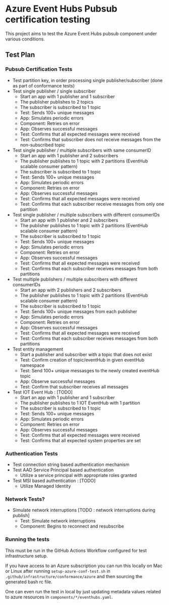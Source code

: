 # Azure Event Hubs Pubsub certification testing

This project aims to test the Azure Event Hubs pubsub component under various conditions.

## Test Plan

### Pubsub Certification Tests
  - Test partition key, in order processing single publisher/subscriber (done as part of conformance tests)
  - Test single publisher / single subscriber
    - Start an app with 1 publisher and 1 subscriber
    - The publisher publishes to 2 topics 
    - The subscriber is subscribed to 1 topic
    - Test: Sends 100+ unique messages
    - App: Simulates periodic errors
    - Component: Retries on error
    - App: Observes successful messages
    - Test: Confirms that all expected messages were received
    - Test: Confirms that subscriber does not receive messages from the non-subscribed topic
  - Test single publisher / multiple subscribers with same consumerID
    - Start an app with 1 publisher and 2 subscribers
    - The publisher publishes to 1 topic with 2 partitions (EventHub scalable consumer pattern)
    - The subscriber is subscribed to 1 topic
    - Test: Sends 100+ unique messages
    - App: Simulates periodic errors
    - Component: Retries on error
    - App: Observes successful messages
    - Test: Confirms that all expected messages were received
    - Test: Confirms that each subscriber receive messages from only one partition
  - Test single publisher / multiple subscribers with different consumerIDs
    - Start an app with 1 publisher and 2 subscribers
    - The publisher publishes to 1 topic with 2 partitions (EventHub scalable consumer pattern)
    - The subscriber is subscribed to 1 topic
    - Test: Sends 100+ unique messages
    - App: Simulates periodic errors
    - Component: Retries on error
    - App: Observes successful messages
    - Test: Confirms that all expected messages were received
    - Test: Confirms that each subscriber receives messages from both partitions
 - Test multiple publishers / multiple subscribers with different consumerIDs
    - Start an app with 2 publishers and 2 subscribers
    - The publisher publishes to 1 topic with 2 partitions (EventHub scalable consumer pattern)
    - The subscriber is subscribed to 1 topic
    - Test: Sends 100+ unique messages from each publisher
    - App: Simulates periodic errors
    - Component: Retries on error
    - App: Observes successful messages
    - Test: Confirms that all expected messages were received
    - Test: Confirms that each subscriber receives messages from both partitions
 - Test entity management
   - Start a publisher and subscriber with a topic that does not exist
   - Test: Confirm creation of topic/eventHub in given eventHub namespace
   - Test: Send 100+ unique messasges to the newly created eventHub topic
   - App: Observe successful messages
   - Test: Confirm that subscriber receives all messages
 - Test IOT Event Hub : [TODO]
   - Start an app with 1 publisher and 1 subscriber
   - The publisher publishes to 1 IOT EventHub with 1 partition 
   - The subscriber is subscribed to 1 topic
   - Test: Sends 100+ unique messages
   - App: Simulates periodic errors
   - Component: Retries on error
   - App: Observes successful messages
   - Test: Confirms that all expected messages were received
   - Test: Confirms that all expected system properties are set
### Authentication Tests 
  - Test connection string based authentication mechanism
  - Test AAD Service Principal based authentication
    - Utilize a service principal with appropriate roles granted
  - Test MSI based authentication : [TODO]
    - Utilize Managed Identity
### Network Tests?
  - Simulate network interruptions [TODO : network interruptions during publish]
    - Test: Simulate network interruptions 
    - Component: Begins to reconnect and resubscribe

### Running the tests

This must be run in the GitHub Actions Workflow configured for test infrastructure setup.

If you have access to an Azure subscription you can run this locally on Mac or Linux after running `setup-azure-conf-test.sh` in `.github/infrastructure/conformance/azure` and then sourcing the generated bash rc file.

One can even run the test in local by just updating metadata values related to azure resources in `components/*/eventhubs.yaml`.